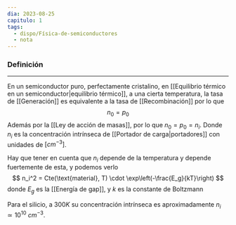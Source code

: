 ```yaml
---
dia: 2023-08-25
capitulo: 1
tags:
  - dispo/Física-de-semiconductores
  - nota
---
```

### Definición
---
En un semiconductor puro, perfectamente cristalino, en [[Equilibrio térmico en un semiconductor|equilibrio térmico]], a una cierta temperatura, la tasa de [[Generación]] es equivalente a la tasa de [[Recombinación]] por lo que $$ n_0 = p_0 $$
Además por la [[Ley de acción de masas]], por lo que $n_0 = p_0 = n_i$. Donde $n_i$ es la concentración intrínseca de [[Portador de carga|portadores]] con unidades de $[cm^{-3}]$. 

Hay que tener en cuenta que $n_i$ depende de la temperatura y depende fuertemente de esta, y podemos verlo $$ n_i^2 = Cte(\text{material}, T) \cdot \exp\left(-\frac{E_g}{kT}\right) $$ donde $E_g$ es la [[Energía de gap]], y $k$ es la constante de Boltzmann

Para el silicio, a $300K$ su concentración intrínseca es aproximadamente $n_i \simeq 10^{10} ~ cm^{-3}$.